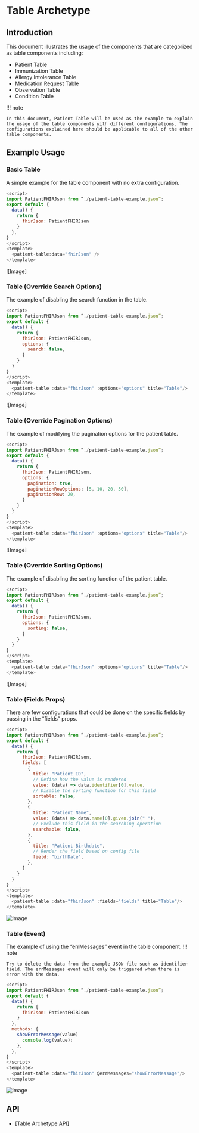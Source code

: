 # Table Archetype

## Introduction

This document illustrates the usage of the components that are categorized as table components including:

- Patient Table
- Immunization Table
- Allergy Intolerance Table
- Medication Request Table
- Observation Table
- Condition Table

!!! note

    In this document, Patient Table will be used as the example to explain the usage of the table components with different configurations. The configurations explained here should be applicable to all of the other table components.

## Example Usage

### Basic Table

A simple example for the table component with no extra configuration.

```javascript linenums="1"
<script>
import PatientFHIRJson from “./patient-table-example.json”;
export default {
  data() {
    return {
      fhirJson: PatientFHIRJson
    }
  },
}
</script>
<template>
  <patient-table:data="fhirJson" />
</template>
```

![Image]

### Table (Override Search Options)

The example of disabling the search function in the table.

```javascript linenums="1"
<script>
import PatientFHIRJson from “./patient-table-example.json”;
export default {
  data() {
    return {
      fhirJson: PatientFHIRJson,
      options: {
        search: false,
      }
    }
  }
}
</script>
<template>
  <patient-table :data="fhirJson" :options="options" title="Table"/>
</template>
```

![Image]

### Table (Override Pagination Options)

The example of modifying the pagination options for the patient table.

```javascript linenums="1"
<script>
import PatientFHIRJson from “./patient-table-example.json”;
export default {
  data() {
    return {
      fhirJson: PatientFHIRJson,
      options: {
        pagination: true,
        paginationRowOptions: [5, 10, 20, 50],
        paginationRow: 20,
      }
    }
  }
}
</script>
<template>
  <patient-table :data="fhirJson" :options="options" title="Table"/>
</template>
```

![Image]

### Table (Override Sorting Options)

The example of disabling the sorting function of the patient table.

```javascript linenums="1"
<script>
import PatientFHIRJson from “./patient-table-example.json”;
export default {
  data() {
    return {
      fhirJson: PatientFHIRJson,
      options: {
        sorting: false,
      }
    }
  }
}
</script>
<template>
  <patient-table :data="fhirJson" :options="options" title="Table"/>
</template>
```

![Image]

### Table (Fields Props)

There are few configurations that could be done on the specific fields by passing in the “fields” props.

```javascript linenums="1"
<script>
import PatientFHIRJson from “./patient-table-example.json”;
export default {
  data() {
    return {
      fhirJson: PatientFHIRJson,
      fields: [
        {
          title: "Patient ID",
          // Define how the value is rendered
          value: (data) => data.identifier[0].value,
          // Disable the sorting function for this field
          sortable: false,
        },
        {
          title: "Patient Name",
          value: (data) => data.name[0].given.join(" "),
          // Exclude this field in the searching operation
          searchable: false,
        },
        {
          title: "Patient Birthdate",
          // Render the field based on config file
          field: "birthDate",
        },
      ]
    }
  }
}
</script>
<template>
  <patient-table :data="fhirJson" :fields="fields" title="Table"/>
</template>
```

![Image]()

### Table (Event)

The example of using the “errMessages” event in the table component.
!!! note

    Try to delete the data from the example JSON file such as identifier field. The errMessages event will only be triggered when there is error with the data.

```javascript linenums="1"
<script>
import PatientFHIRJson from “./patient-table-example.json”;
export default {
  data() {
    return {
      fhirJson: PatientFHIRJson
    }
  },
  methods: {
    showErrorMessage(value)
      console.log(value);
    },
  },
}
</script>
<template>
  <patient-table :data="fhirJson" @errMessages="showErrorMessage"/>
</template>
```

![Image]()

## API

- [Table Archetype API]
